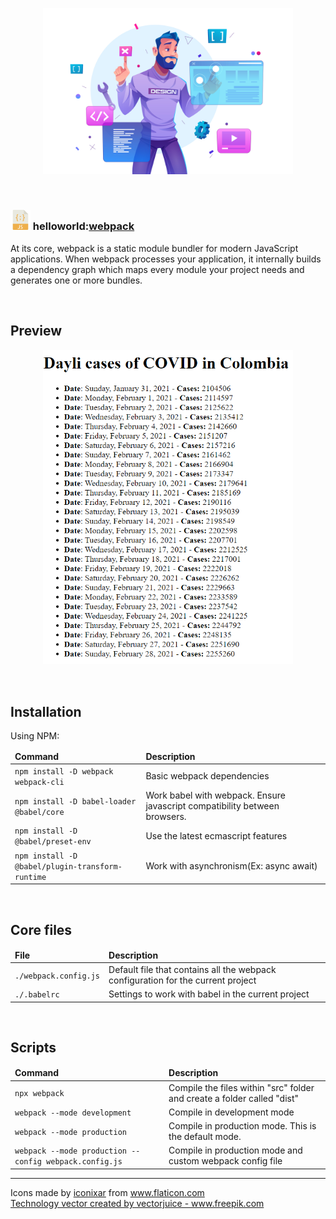 <main>

  <section>
    <article>
      <p align="center"> 
        <img alt="Tech" src="docs/assets/img/tech.jpg" title="Tech" width="400" />      
      </p>
    </article>
  </section>

  <br />

  <section>
    <article>
      <h1>
        <img src="docs/assets/img/javascript.png" alt="Javascript" title="Javascript" /> 
        helloworld:<a href="https://webpack.js.org/" rel="external" title="Webpack">webpack</a>
      </h1>
      <p>
        At its core, webpack is a static module bundler for modern JavaScript applications. When webpack processes your application, it internally builds a dependency graph which maps every module your project needs and generates one or more bundles.
      </p>
    </article>
  </section>

  <br />

  <section>
    <article>
      <h2>Preview</h2> 
      <p align="center"> 
        <img alt="Theme preview" src="docs/assets/img/theme-preview.png" title="Theme preview" width="400" />      
      </p>
    </article>
  </section>
  
  <br />

  <section>
    <article>
      <h2>Installation</h2> 
      <p>Using NPM:</p>
      <table>
        <thead>
          <tr>
            <td><strong>Command</strong></td>
            <td><strong>Description</strong></td>
          </tr>
        </thead>
        <tbody>
          <tr>
            <td><code>npm install -D webpack webpack-cli</code></td>
            <td>Basic webpack dependencies</td>
          </tr>
          <tr>
            <td><code>npm install -D babel-loader @babel/core</code></td>
            <td>Work babel with webpack. Ensure javascript compatibility between browsers.</td>
          </tr>
          <tr>
            <td><code>npm install -D @babel/preset-env</code></td>
            <td>Use the latest ecmascript features</td>
          </tr>
          <tr>
            <td><code>npm install -D @babel/plugin-transform-runtime</code></td>
            <td>Work with asynchronism(Ex: async await)</td>
          </tr>
        </tbody>
      </table>      
    </article>
  </section>

  <br />

  <section>
    <article>
      <h2>Core files</h2> 
      <table>
        <thead>
          <tr>
            <td><strong>File</strong></td>
            <td><strong>Description</strong></td>
          </tr>
        </thead>
        <tbody>
          <tr>
            <td><code>./webpack.config.js</code></td>
            <td>Default file that contains all the webpack configuration for the current project</td>
          </tr>
          <tr>
            <td><code>./.babelrc</code></td>
            <td>Settings to work with babel in the current project</td>
          </tr>
        </tbody>
      </table> 
    </article>
  </section>

  <br />

  <section>
    <article>
      <h2>Scripts</h2>
      <table>
        <thead>
          <tr>
            <td><strong>Command</strong></td>
            <td><strong>Description</strong></td>
          </tr>
        </thead>
        <tbody>
          <tr>
            <td><code>npx webpack</code></td>
            <td>Compile the files within "src" folder and create a folder called "dist"</code>
          </tr>
          <tr>
            <td><code>webpack --mode development</code></td>
            <td>Compile in development mode</code>
          </tr>
          <tr>
            <td><code>webpack --mode production</code></td>
            <td>Compile in production mode. This is the default mode.</code>
          </tr>
          <tr>
            <td><code>webpack --mode production --config webpack.config.js</code></td>
            <td>Compile in production mode and custom webpack config file</code>
          </tr>
        </tbody>
      </table>
    </article>
  </section>

  <hr />

  <section>
    <article>
      <p>
        Icons made by <a href="https://www.flaticon.com/authors/iconixar" title="iconixar">iconixar</a> from <a href="https://www.flaticon.com/" title="Flaticon">www.flaticon.com</a>
        <br />
        <a href='https://www.freepik.com/vectors/technology'>Technology vector created by vectorjuice - www.freepik.com</a>
      </p>      
    </article>
  </section>

</main>
